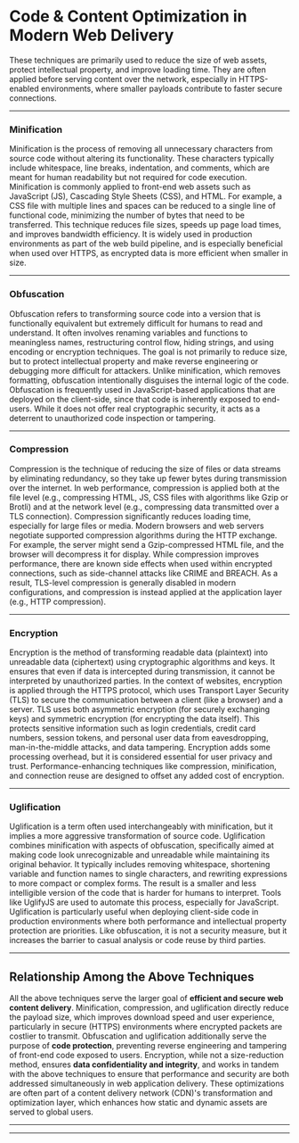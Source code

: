 # Code & Content Optimization in Modern Web Delivery

These techniques are primarily used to reduce the size of web assets, protect intellectual property, and improve loading time. They are often applied before serving content over the network, especially in HTTPS-enabled environments, where smaller payloads contribute to faster secure connections.

---

### Minification

Minification is the process of removing all unnecessary characters from source code without altering its functionality. These characters typically include whitespace, line breaks, indentation, and comments, which are meant for human readability but not required for code execution. Minification is commonly applied to front-end web assets such as JavaScript (JS), Cascading Style Sheets (CSS), and HTML. For example, a CSS file with multiple lines and spaces can be reduced to a single line of functional code, minimizing the number of bytes that need to be transferred. This technique reduces file sizes, speeds up page load times, and improves bandwidth efficiency. It is widely used in production environments as part of the web build pipeline, and is especially beneficial when used over HTTPS, as encrypted data is more efficient when smaller in size.

---

### Obfuscation

Obfuscation refers to transforming source code into a version that is functionally equivalent but extremely difficult for humans to read and understand. It often involves renaming variables and functions to meaningless names, restructuring control flow, hiding strings, and using encoding or encryption techniques. The goal is not primarily to reduce size, but to protect intellectual property and make reverse engineering or debugging more difficult for attackers. Unlike minification, which removes formatting, obfuscation intentionally disguises the internal logic of the code. Obfuscation is frequently used in JavaScript-based applications that are deployed on the client-side, since that code is inherently exposed to end-users. While it does not offer real cryptographic security, it acts as a deterrent to unauthorized code inspection or tampering.

---

### Compression

Compression is the technique of reducing the size of files or data streams by eliminating redundancy, so they take up fewer bytes during transmission over the internet. In web performance, compression is applied both at the file level (e.g., compressing HTML, JS, CSS files with algorithms like Gzip or Brotli) and at the network level (e.g., compressing data transmitted over a TLS connection). Compression significantly reduces loading time, especially for large files or media. Modern browsers and web servers negotiate supported compression algorithms during the HTTP exchange. For example, the server might send a Gzip-compressed HTML file, and the browser will decompress it for display. While compression improves performance, there are known side effects when used within encrypted connections, such as side-channel attacks like CRIME and BREACH. As a result, TLS-level compression is generally disabled in modern configurations, and compression is instead applied at the application layer (e.g., HTTP compression).

---

### Encryption

Encryption is the method of transforming readable data (plaintext) into unreadable data (ciphertext) using cryptographic algorithms and keys. It ensures that even if data is intercepted during transmission, it cannot be interpreted by unauthorized parties. In the context of websites, encryption is applied through the HTTPS protocol, which uses Transport Layer Security (TLS) to secure the communication between a client (like a browser) and a server. TLS uses both asymmetric encryption (for securely exchanging keys) and symmetric encryption (for encrypting the data itself). This protects sensitive information such as login credentials, credit card numbers, session tokens, and personal user data from eavesdropping, man-in-the-middle attacks, and data tampering. Encryption adds some processing overhead, but it is considered essential for user privacy and trust. Performance-enhancing techniques like compression, minification, and connection reuse are designed to offset any added cost of encryption.

---

### Uglification

Uglification is a term often used interchangeably with minification, but it implies a more aggressive transformation of source code. Uglification combines minification with aspects of obfuscation, specifically aimed at making code look unrecognizable and unreadable while maintaining its original behavior. It typically includes removing whitespace, shortening variable and function names to single characters, and rewriting expressions to more compact or complex forms. The result is a smaller and less intelligible version of the code that is harder for humans to interpret. Tools like UglifyJS are used to automate this process, especially for JavaScript. Uglification is particularly useful when deploying client-side code in production environments where both performance and intellectual property protection are priorities. Like obfuscation, it is not a security measure, but it increases the barrier to casual analysis or code reuse by third parties.

---

## Relationship Among the Above Techniques

All the above techniques serve the larger goal of **efficient and secure web content delivery**. Minification, compression, and uglification directly reduce the payload size, which improves download speed and user experience, particularly in secure (HTTPS) environments where encrypted packets are costlier to transmit. Obfuscation and uglification additionally serve the purpose of **code protection**, preventing reverse engineering and tampering of front-end code exposed to users. Encryption, while not a size-reduction method, ensures **data confidentiality and integrity**, and works in tandem with the above techniques to ensure that performance and security are both addressed simultaneously in web application delivery. These optimizations are often part of a content delivery network (CDN)'s transformation and optimization layer, which enhances how static and dynamic assets are served to global users.

---
---
